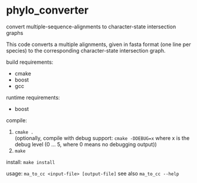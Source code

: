 # phylo_converter
convert multiple-sequence-alignments to character-state intersection graphs 

This code converts a multiple alignments, given in fasta format (one line per species) to the corresponding
character-state intersection graph.

build requirements:
- cmake
- boost
- gcc

runtime requirements:
- boost

compile:
1. `cmake .`  
  (optionally, compile with debug support: `cmake -DDEBUG=x` where x is the debug level (0 ... 5, where 0 means no debugging output))
2. `make`

install:
`make install`

usage:
`ma_to_cc <input-file> [output-file]`
see also
`ma_to_cc --help`
